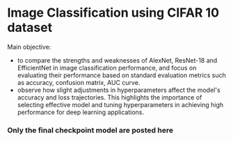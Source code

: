 # Image Classification using CIFAR 10 dataset

Main objective:

- to compare the strengths and weaknesses of AlexNet, ResNet-18 and EfficientNet in image classification performance, and focus on evaluating their performance based on standard evaluation metrics such as accuracy, confusion matrix, AUC curve.
- observe how slight adjustments in hyperparameters affect the model's accuracy and loss trajectories. This highlights the importance of selecting effective model and tuning hyperparameters in achieving high performance for deep learning applications.

### Only the final checkpoint model are posted here
